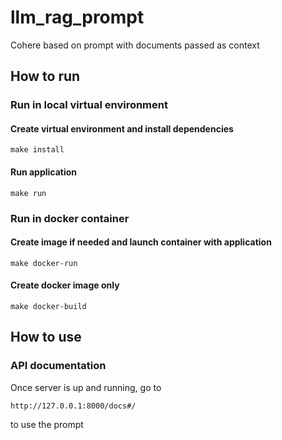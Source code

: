 # llm_rag_prompt
Cohere based on prompt with documents passed as context

## How to run

### Run in local virtual environment


#### Create virtual environment and install dependencies
```
make install
```

#### Run application

```
make run
```

### Run in docker container

#### Create image if needed and launch container with application

```
make docker-run
```

#### Create docker image only
```
make docker-build
```

## How to use

### API documentation
Once server is up and running, go to
```
http://127.0.0.1:8000/docs#/
```

to use the prompt